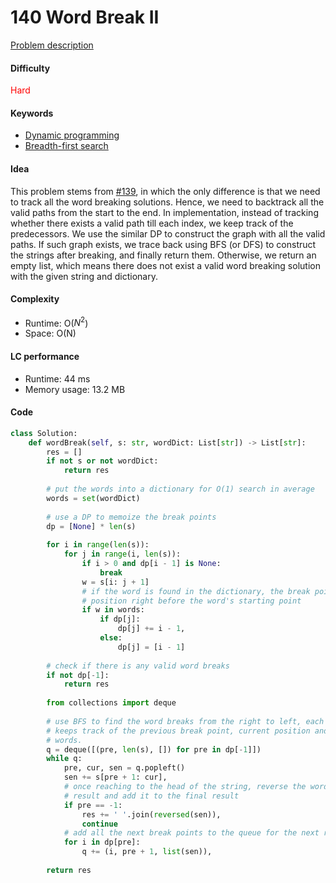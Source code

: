 140 Word Break II
=======================
[Problem description](https://leetcode.com/problems/word-break-ii/)

#### Difficulty
<span style="color:red">Hard</span>

#### Keywords
- [Dynamic programming](../categories/dp.md)
- [Breadth-first search](../categories/bfs.md)
  
#### Idea
This problem stems from [#139](139.md), in which the only difference is that we need to track all the word breaking solutions. Hence, we need to backtrack all the valid paths from the start to the end. In implementation, instead of tracking whether there exists a valid path till each index, we keep track of the predecessors. We use the similar DP to construct the graph with all the valid paths. If such graph exists, we trace back using BFS (or DFS) to construct the strings after breaking, and finally return them. Otherwise, we return an empty list, which means there does not exist a valid word breaking solution with the given string and dictionary. 

#### Complexity
- Runtime: O($N^2$)
- Space: O(N)
  
#### LC performance
- Runtime: 44 ms
- Memory usage: 13.2 MB

#### Code
```python
class Solution:
    def wordBreak(self, s: str, wordDict: List[str]) -> List[str]:
        res = []
        if not s or not wordDict:
            return res
        
        # put the words into a dictionary for O(1) search in average
        words = set(wordDict)
        
        # use a DP to memoize the break points
        dp = [None] * len(s)
        
        for i in range(len(s)):
            for j in range(i, len(s)):
                if i > 0 and dp[i - 1] is None:
                    break
                w = s[i: j + 1]
                # if the word is found in the dictionary, the break point is the 
                # position right before the word's starting point
                if w in words:
                    if dp[j]:
                        dp[j] += i - 1,
                    else:
                        dp[j] = [i - 1]
        
        # check if there is any valid word breaks 
        if not dp[-1]:
            return res
        
        from collections import deque
        
        # use BFS to find the word breaks from the right to left, each entry 
        # keeps track of the previous break point, current position and the 
        # words. 
        q = deque([(pre, len(s), []) for pre in dp[-1]])
        while q:
            pre, cur, sen = q.popleft()
            sen += s[pre + 1: cur],
            # once reaching to the head of the string, reverse the word break 
            # result and add it to the final result
            if pre == -1:
                res += ' '.join(reversed(sen)),
                continue
            # add all the next break points to the queue for the next run
            for i in dp[pre]:
                q += (i, pre + 1, list(sen)),
        
        return res
```